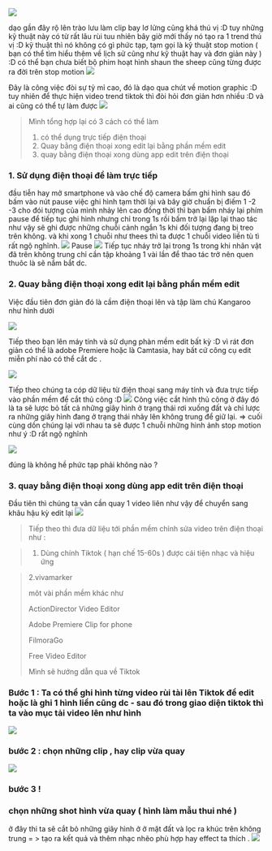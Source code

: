 ![](https://images.viblo.asia/2ab44ac5-b2df-44dd-a33c-d9a928d3872e.gif)

dạo gần đây rộ lên trào lưu làm clip bay lơ lửng cũng khá thú vị :D tuy những kỹ thuật này có từ rất lâu rùi tuu nhiên bây giờ mới thấy nó tạo ra 1 trend thú vị :D 
kỹ thuật thì nó không có gì phức tạp, tạm gọi là kỹ thuật stop motion ( bạn có thể tìm hiểu thêm về lịch sử cũng như kỹ thuật hay và đơn giản này )  :D có thể bạn chưa biết bộ phim hoạt hình shaun the sheep cũng từng được ra đời trên stop motion
![](https://images.viblo.asia/dcf2d8a3-16c5-486a-882d-c982dd0ab71b.png)


Đây là công việc đòi sự tỷ mỉ cao,  đó là dạo qua chút về motion graphic :D tuy nhiên để thực hiện video trend tiktok thì đòi hỏi đơn giản hơn nhiều :D và ai cũng có thể tự làm được 
![](https://images.viblo.asia/d5800979-a86e-4826-b55b-848a14e2af0c.jpeg)
> 
> Mình tổng hợp lại có 3 cách có thể làm 
> 1. có thể dụng trực tiếp điện thoại 
> 2. Quay bằng điện thoại xong edit lại bằng phần mềm edit
> 3. quay bằng điện thoại xong dùng app edit trên điện thoại



### 1. Sử dụng điện thoại để làm trực tiếp 

đầu tiễn hay mở smartphone và vào chế độ camera bấm ghi hình sau đó bấm vào nút pause việc ghi hình tạm thời lại 
và bây giờ chuẩn bị điếm 1 -2 -3 cho đói tượng của mình nhảy lên cao đồng thời thì bạn bấm nháy lại phím pause để tiếp tục ghi hình nhưng chỉ trong 1s  rồi bấm trở lại 
lặp lại thao tác như vậy sẽ ghi được những chuỗi cảnh ngắn 1s khi đối tượng đang bị treo trên không.  và khi xong 1 chuỗi như thees thì ta được 1 chuỗi video liền tù tì rất ngộ nghĩnh.
![](https://images.viblo.asia/e0404a08-e98a-4548-96cd-2d41ad730dd6.png)
Pause 
![](https://images.viblo.asia/2f305daa-5621-4671-a76b-4a136c3034e7.jpg)
Tiếp tục nháy trở lại trong 1s trong khi nhân vật đã trên không trung 
chỉ cần tập khoảng 1 vài lần để thao tác trở nên quen thuôc là sẽ nắm bắt dc.

### 2. Quay bằng điện thoại xong edit lại bằng phần mềm edit

Việc đầu tiên đơn giản đó là cầm điện thoại lên và tập làm chú Kangaroo như hình dưới 

![](https://images.viblo.asia/3d2094be-24a9-456f-a3b5-4c24c73ed660.gif)

Tiếp theo bạn lên máy tính và sử dụng phàn mềm edit bất kỳ :D vì rát đơn giản có thể là adobe Premiere hoặc là Camtasia, hay bất cứ công cụ edit miễn phí nào có thể cắt dc .

![](https://images.viblo.asia/47cb9862-ce43-443f-abda-0ab8e7e854e2.jpg)

Tiếp theo chúng ta cóp dữ liệu từ điện thoại sang máy tính và đưa trực tiếp vào phần mềm để cắt thủ công :D 
![](https://images.viblo.asia/72d00bb6-faad-4a4f-b447-eb53944e4fdc.jpg)
Công việc cắt hình thủ công ở đây đó là ta sẽ lược bỏ tất cả những giây hình ở trạng thái rơi xuống đất và chỉ lược ra những giây hình đang ở trạng thái nhảy lên không trung để giữ lại. 
=> cuối cùng dồn chúng lại với nhau ta sẽ được 1 chuỗi những hình ảnh stop motion như ý :D rất ngộ nghĩnh

![](https://images.viblo.asia/4eb69891-8f99-41cd-9015-fd03e0b8d2a5.gif)

đúng là không hề phức tạp phải không nào ?

### 3. quay bằng điện thoại xong dùng app edit trên điện thoại

Đầu tiên thì chúng ta vãn cần quay 1 video liên như vậy để chuyển sang khâu hậu kỳ edit lại 
![](https://images.viblo.asia/3d2094be-24a9-456f-a3b5-4c24c73ed660.gif)

> Tiếp theo thì đưa dữ liệu tới phần mềm chỉnh sửa video trên điện thoại như : 

> 1. Dùng chính Tiktok ( hạn chế 15-60s ) được cái tiện nhạc và hiệu ứng 


> 2.vivamarker
> 
> môt vài phần mềm khác như 
> 
> ActionDirector Video Editor
> 
> Adobe Premiere Clip for phone 
> 
> FilmoraGo 
> 
> Free Video Editor
> 
> Mình sẽ hướng dẫn qua về Tiktok 
> 
### Bước 1 : Ta có thể ghi hình từng video rùi tài lên Tiktok để edit hoặc là ghi 1 hình liền cũng dc - sau đó trong giao diện tiktok thì ta vào mục tải video lên như hình 

![](https://images.viblo.asia/a901b0c3-72c5-4af8-89bd-10e65071137f.jpg)

### bước 2 :  chọn những clip , hay clip vừa quay 
![](https://images.viblo.asia/5c7bb3df-0f08-49ad-94cd-85ded7f86774.jpg)


### bước 3 !
### chọn những shot hình vừa quay ( hình làm mẫu thui nhé ) 
ở đây thi ta sẽ cắt bỏ những giây hình ở  ở mặt đất và lọc ra khúc trên không trung  = > tạo ra kết quả và thêm nhạc nhẽo phù hợp  hay effect ta thích .
![](https://images.viblo.asia/31e416a3-009a-4a40-b35d-601d0e0cedd8.jpg)

[](https://images.viblo.asia/31e416a3-009a-4a40-b35d-601d0e0cedd8.jpg)